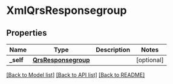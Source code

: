 # XmlQrsResponsegroup

## Properties
Name | Type | Description | Notes
------------ | ------------- | ------------- | -------------
**_self** | [**QrsResponsegroup**](QrsResponsegroup.md) |  | [optional] 

[[Back to Model list]](../README.md#documentation-for-models) [[Back to API list]](../README.md#documentation-for-api-endpoints) [[Back to README]](../README.md)


